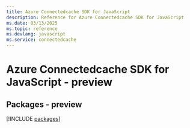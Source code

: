```yaml
---
title: Azure Connectedcache SDK for JavaScript
description: Reference for Azure Connectedcache SDK for JavaScript
ms.date: 03/13/2025
ms.topic: reference
ms.devlang: javascript
ms.service: connectedcache
---
```

# Azure Connectedcache SDK for JavaScript - preview
## Packages - preview
[!INCLUDE [packages](connectedcache-index.md)]